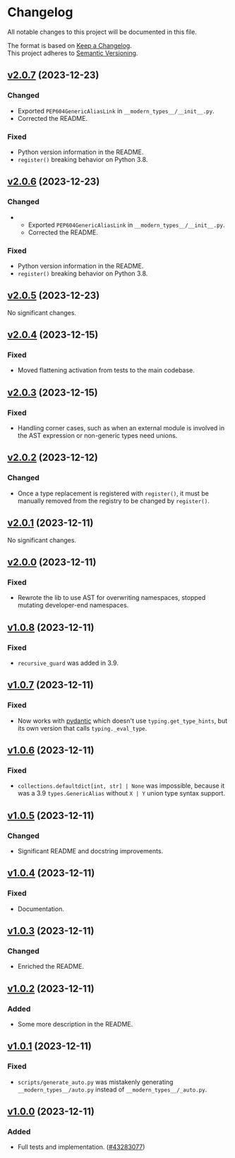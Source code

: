 # Changelog

All notable changes to this project will be documented in this file.

The format is based on [Keep a Changelog](http://keepachangelog.com/en/1.0.0/).<br/>
This project adheres to [Semantic Versioning](http://semver.org/spec/v2.0.0.html).

<!-- insertion marker -->

## [v2.0.7](https://github.com/bswck/modern_types/tree/v2.0.7) (2023-12-23)


### Changed

- Exported `PEP604GenericAliasLink` in `__modern_types__/__init__.py`.
- Corrected the README.

### Fixed

- Python version information in the README.
- `register()` breaking behavior on Python 3.8.


## [v2.0.6](https://github.com/bswck/modern_types/tree/v2.0.6) (2023-12-23)


### Changed

- * Exported `PEP604GenericAliasLink` in `__modern_types__/__init__.py`.
  * Corrected the README.

### Fixed

- Python version information in the README.
- `register()` breaking behavior on Python 3.8.


## [v2.0.5](https://github.com/bswck/modern_types/tree/v2.0.5) (2023-12-23)


No significant changes.


## [v2.0.4](https://github.com/bswck/modern_types/tree/v2.0.4) (2023-12-15)


### Fixed

- Moved flattening activation from tests to the main codebase.


## [v2.0.3](https://github.com/bswck/modern_types/tree/v2.0.3) (2023-12-15)


### Fixed

- Handling corner cases, such as when an external module is involved in the AST expression or non-generic types need unions.


## [v2.0.2](https://github.com/bswck/modern_types/tree/v2.0.2) (2023-12-12)


### Changed

- Once a type replacement is registered with `register()`, it must be manually removed from the registry to be changed by `register()`.


## [v2.0.1](https://github.com/bswck/modern_types/tree/v2.0.1) (2023-12-11)


No significant changes.


## [v2.0.0](https://github.com/bswck/modern_types/tree/v2.0.0) (2023-12-11)


### Fixed

- Rewrote the lib to use AST for overwriting namespaces, stopped mutating developer-end namespaces.


## [v1.0.8](https://github.com/bswck/modern_types/tree/v1.0.8) (2023-12-11)


### Fixed

- `recursive_guard` was added in 3.9.


## [v1.0.7](https://github.com/bswck/modern_types/tree/v1.0.7) (2023-12-11)


### Fixed

- Now works with [pydantic](https://pydantic.dev) which doesn't use `typing.get_type_hints`, but its own version that calls `typing._eval_type`.


## [v1.0.6](https://github.com/bswck/modern_types/tree/v1.0.6) (2023-12-11)


### Fixed

- `collections.defaultdict[int, str] | None` was impossible, because it was a 3.9 `types.GenericAlias` without `X | Y` union type syntax support.


## [v1.0.5](https://github.com/bswck/modern_types/tree/v1.0.5) (2023-12-11)


### Changed

- Significant README and docstring improvements.


## [v1.0.4](https://github.com/bswck/modern_types/tree/v1.0.4) (2023-12-11)


### Fixed

- Documentation.


## [v1.0.3](https://github.com/bswck/modern_types/tree/v1.0.3) (2023-12-11)


### Changed

- Enriched the README.


## [v1.0.2](https://github.com/bswck/modern_types/tree/v1.0.2) (2023-12-11)


### Added

- Some more description in the README.


## [v1.0.1](https://github.com/bswck/modern_types/tree/v1.0.1) (2023-12-11)


### Fixed

- `scripts/generate_auto.py` was mistakenly generating `__modern_types__/auto.py` instead of `__modern_types__/_auto.py`.


## [v1.0.0](https://github.com/bswck/modern_types/tree/v1.0.0) (2023-12-11)


### Added

- Full tests and implementation. ([#43283077](https://github.com/bswck/modern_types/issues/43283077))

